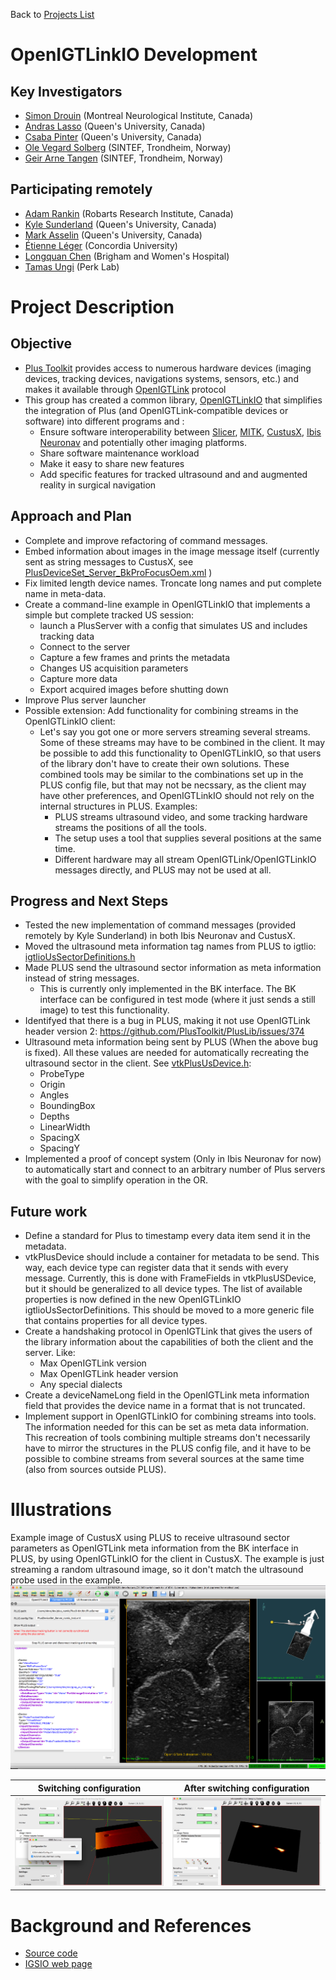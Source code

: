 Back to [Projects List](../../README.md#ProjectsList)

# OpenIGTLinkIO Development

## Key Investigators

- [Simon Drouin](http://nist.mni.mcgill.ca/?page_id=369) (Montreal Neurological Institute, Canada)
- [Andras Lasso](http://perk.cs.queensu.ca/users/lasso) (Queen's University, Canada)
- [Csaba Pinter](http://perk.cs.queensu.ca/users/pinter) (Queen's University, Canada)
- [Ole Vegard Solberg](https://www.sintef.no/alle-ansatte/ansatt/?empId=541) (SINTEF, Trondheim, Norway)
- [Geir Arne Tangen](https://www.sintef.no/alle-ansatte/ansatt/?empId=1605) (SINTEF, Trondheim, Norway)

## Participating remotely

- [Adam Rankin](http://www.imaging.robarts.ca/petergrp/node/113) (Robarts Research Institute, Canada)
- [Kyle Sunderland](http://perk.cs.queensu.ca/users/sunderland) (Queen's University, Canada)
- [Mark Asselin](http://perk.cs.queensu.ca/users/asselin) (Queen's University, Canada)
- [Étienne Léger](http://www.ap-lab.ca/people/etienneleger/) (Concordia University)
- [Longquan Chen](https://www.linkedin.com/in/longquan-chen-68672340/) (Brigham and Women's Hospital)
- [Tamas Ungi](http://perk.cs.queensu.ca/users/ungi) (Perk Lab)

# Project Description

## Objective

* [Plus Toolkit](http://www.plustoolkit.org) provides access to numerous hardware devices (imaging devices, tracking devices, navigations systems, sensors, etc.) and makes it available through [OpenIGTLink](http://www.openigtlink.org) protocol
* This group has created a common library, [OpenIGTLinkIO](http://igsio.github.io) that simplifies the integration of Plus (and OpenIGTLink-compatible devices or software) into different programs and :
  * Ensure software interoperability between [Slicer](https://www.slicer.org/), [MITK](http://mitk.org/), [CustusX](https://www.custusx.org/), [Ibis Neuronav](http://ibisneuronav.org/) and potentially other imaging platforms.
  * Share software maintenance workload
  * Make it easy to share new features
  * Add specific features for tracked ultrasound and and augmented reality in surgical navigation

## Approach and Plan

* Complete and improve refactoring of command messages.
* Embed information about images in the image message itself (currently sent as string messages to CustusX, see [PlusDeviceSet_Server_BkProFocusOem.xml](https://github.com/PlusToolkit/PlusLibData/blob/d2dcc2d2b8ad84eea14bd6147dcf289da1e4f405/ConfigFiles/PlusDeviceSet_Server_BkProFocusOem.xml) ) 
* Fix limited length device names. Troncate long names and put complete name in meta-data.
* Create a command-line example in OpenIGTLinkIO that implements a simple but complete tracked US session:
  * launch a PlusServer with a config that simulates US and includes tracking data
  * Connect to the server
  * Capture a few frames and prints the metadata
  * Changes US acquisition parameters
  * Capture more data
  * Export acquired images before shutting down
* Improve Plus server launcher
* Possible extension: Add functionality for combining streams in the OpenIGTLinkIO client:
  * Let's say you got one or more servers streaming several streams. Some of these streams may have to be combined in the client. It may be possible to add this functionality to OpenIGTLinkIO, so that users of the library don't have to create their own solutions. These combined tools may be similar to the combinations set up in the PLUS config file, but that may not be necssary, as the client may have other preferences, and OpenIGTLinkIO should not rely on the internal structures in PLUS. Examples: 
    * PLUS streams ultrasound video, and some tracking hardware streams the positions of all the tools.
    * The setup uses a tool that supplies several positions at the same time.
    * Different hardware may all stream OpenIGTLink/OpenIGTLinkIO messages directly, and PLUS may not be used at all.

## Progress and Next Steps
* Tested the new implementation of command messages (provided remotely by Kyle Sunderland) in both Ibis Neuronav and CustusX.
* Moved the ultrasound meta information tag names from PLUS to igtlio: [igtlioUsSectorDefinitions.h](https://github.com/IGSIO/OpenIGTLinkIO/blob/174dc1da2064265d77093be4eaa3b172334e163b/Converter/igtlioUsSectorDefinitions.h#L5)
* Made PLUS send the ultrasound sector information as meta information instead of string messages.
  * This is currently only implemented in the BK interface. The BK interface can be configured in test mode (where it just sends a still image) to test this functionality.
* Identifyed that there is a bug in PLUS, making it not use OpenIGTLink header version 2: https://github.com/PlusToolkit/PlusLib/issues/374
* Ultrasound meta information being sent by PLUS (When the above bug is fixed). All these values are needed for automatically recreating the ultrasound sector in the client. See [vtkPlusUsDevice.h](https://github.com/PlusToolkit/PlusLib/blob/018aad4b8687e7e8d49eecb62f7d1fae3ef3e7e5/src/PlusDataCollection/vtkPlusUsDevice.h#L88):
  * ProbeType
  * Origin
  * Angles
  * BoundingBox
  * Depths
  * LinearWidth
  * SpacingX
  * SpacingY
* Implemented a proof of concept system (Only in Ibis Neuronav for now) to automatically start and connect to an arbitrary number of Plus servers with the goal to simplify operation in the OR.

<!--Describe progress and next steps in a few bullet points as you are making progress.-->
## Future work
* Define a standard for Plus to timestamp every data item send it in the metadata.
* vtkPlusDevice should include a container for metadata to be send. This way, each device type can register data that it sends with every message. Currently, this is done with FrameFields in vtkPlusUSDevice, but it should be generalized to all device types. The list of available properties is now defined in the new OpenIGTLinkIO igtlioUsSectorDefinitions. This should be moved to a more generic file that contains properties for all device types. 
* Create a handshaking protocol in OpenIGTLink that gives the users of the library information about the capabilities of both the client and the server. Like:
  * Max OpenIGTLink version
  * Max OpenIGTLink header version
  * Any special dialects
* Create a deviceNameLong field in the OpenIGTLink meta information field that provides the device name in a format that is not truncated.
* Implement support in OpenIGTLinkIO for combining streams into tools. The information needed for this can be set as meta data information. This recreation of tools combining multiple streams don't necessarily have to mirror the structures in the PLUS config file, and it have to be possible to combine streams from several sources at the same time (also from sources outside PLUS).
 

# Illustrations

Example image of CustusX using PLUS to receive ultrasound sector parameters as OpenIGTLink meta information from the BK interface in PLUS, by using OpenIGTLinkIO for the client in CustusX. The example is just streaming a random ultrasound image, so it don't match the ultrasound probe used in the example.
![CustusX](CustusX_screendump.png)

| Switching configuration | After switching configuration |
| --- | --- |
| ![](ibis-switching-config.png) | ![](ibis-after-switching-config.png) |

# Background and References

<!--Use this space for information that may help people better understand your project, like links to papers, source code, or data.-->

- [Source code](https://github.com/IGSIO/OpenIGTLinkIO)
- [IGSIO web page](http://igsio.github.io/)
